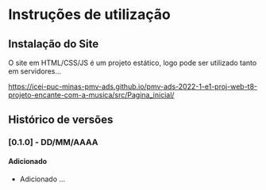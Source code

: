 # Instruções de utilização

## Instalação do Site

O site em HTML/CSS/JS é um projeto estático, logo pode ser utilizado tanto em servidores...

https://icei-puc-minas-pmv-ads.github.io/pmv-ads-2022-1-e1-proj-web-t8-projeto-encante-com-a-musica/src/Pagina_inicial/ 

## Histórico de versões

### [0.1.0] - DD/MM/AAAA
#### Adicionado
- Adicionado ...